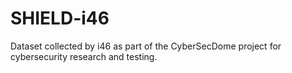 # SHIELD-i46
Dataset collected by i46 as part of the CyberSecDome project for cybersecurity research and testing.
